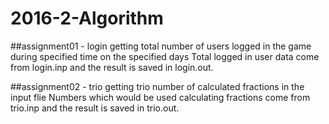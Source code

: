 # 2016-2-Algorithm

##assignment01 - login
  getting total number of users logged in the game during specified time on the specified days
  Total logged in user data come from login.inp and the result is saved in login.out.

##assignment02 - trio
  getting trio number of calculated fractions in the input flie
  Numbers which would be used calculating fractions come from trio.inp and the result is saved in trio.out.
